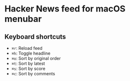 # Hacker News feed for macOS menubar

## Keyboard shortcuts

- `⌘r`: Reload feed
- `⌘h`: Toggle headline
- `⌘o`: Sort by original order
- `⌘t`: Sort by latest
- `⌘s`: Sort by score
- `⌘c`: Sort by comments
